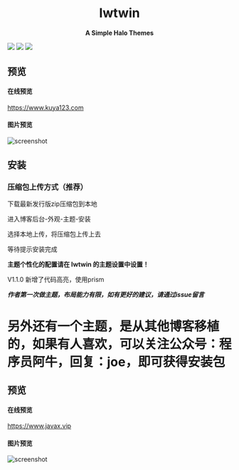 # <center>Iwtwin</center>

**<center>A Simple Halo Themes</center>**

[![](https://img.shields.io/badge/Halo-1.4.8-blue)](https://halo.run/) [![](https://img.shields.io/badge/Release-1.0.0-blue)](https://github.com/cross266/halo-theme-iwtwin) 
![](https://img.shields.io/badge/License-Apache-blue)

## 预览 
#### 在线预览
https://www.kuya123.com
#### 图片预览
![screenshot](https://cdn.jsdelivr.net/gh/cross266/myimage@master/screenshot.png)

## 安装
### 压缩包上传方式（推荐）
下载最新发行版zip压缩包到本地

进入博客后台-外观-主题-安装

选择本地上传，将压缩包上传上去

等待提示安装完成


**主题个性化的配置请在 Iwtwin 的主题设置中设置！**

V1.1.0 新增了代码高亮，使用prism

***作者第一次做主题，布局能力有限，如有更好的建议，请通过issue留言***



# 另外还有一个主题，是从其他博客移植的，如果有人喜欢，可以关注公众号：程序员阿牛，回复：joe，即可获得安装包
## 预览 
#### 在线预览
https://www.javax.vip
#### 图片预览
![screenshot](https://cdn.jsdelivr.net/gh/cross266/joe-static@1.1/image/screenshot.png)

